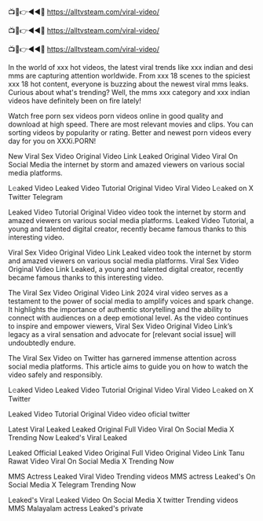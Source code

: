 📺📱👉◄◄🔴 https://alltvsteam.com/viral-video/

📺📱👉◄◄🔴 https://alltvsteam.com/viral-video/

📺📱👉◄◄🔴 https://alltvsteam.com/viral-video/

In the world of xxx hot videos, the latest viral trends like xxx indian and desi mms are capturing attention worldwide. From xxx 18 scenes to the spiciest xxx 18 hot content, everyone is buzzing about the newest viral mms leaks. Curious about what's trending? Well, the mms xxx category and xxx indian videos have definitely been on fire lately!

Watch free porn sex videos porn videos online in good quality and download at high speed. There are most relevant movies and clips. You can sorting videos by popularity or rating. Better and newest porn videos every day for you on XXXi.PORN!

New Viral Sex Video Original Video Link Leaked Original Video Viral On Social Media the internet by storm and amazed viewers on various social media platforms.

L𝚎aked Video Leaked Video Tutorial Original Video Viral Video L𝚎aked on X Twitter Telegram

Leaked Video Tutorial Original Video video took the internet by storm and amazed viewers on various social media platforms. Leaked Video Tutorial, a young and talented digital creator, recently became famous thanks to this interesting video.

Viral Sex Video Original Video Link Leaked video took the internet by storm and amazed viewers on various social media platforms. Viral Sex Video Original Video Link Leaked, a young and talented digital creator, recently became famous thanks to this interesting video.

The Viral Sex Video Original Video Link 2024 viral video serves as a testament to the power of social media to amplify voices and spark change. It highlights the importance of authentic storytelling and the ability to connect with audiences on a deep emotional level. As the video continues to inspire and empower viewers, Viral Sex Video Original Video Link’s legacy as a viral sensation and advocate for [relevant social issue] will undoubtedly endure.

The Viral Sex Video on Twitter has garnered immense attention across social media platforms. This article aims to guide you on how to watch the video safely and responsibly.

L𝚎aked Video Leaked Video Tutorial Original Video Viral Video L𝚎aked on X Twitter

Leaked Video Tutorial Original Video video oficial twitter

Latest Viral Leaked Leaked Original Full Video Viral On Social Media X Trending Now Leaked's Viral Leaked

Leaked Official Leaked Video Original Full Video Original Video Link Tanu Rawat Video Viral On Social Media X Trending Now

MMS Actress Leaked Viral Video Trending videos MMS actress Leaked's On Social Media X Telegram Trending Now

Leaked's Viral Leaked Video On Social Media X twitter Trending videos MMS Malayalam actress Leaked's private
